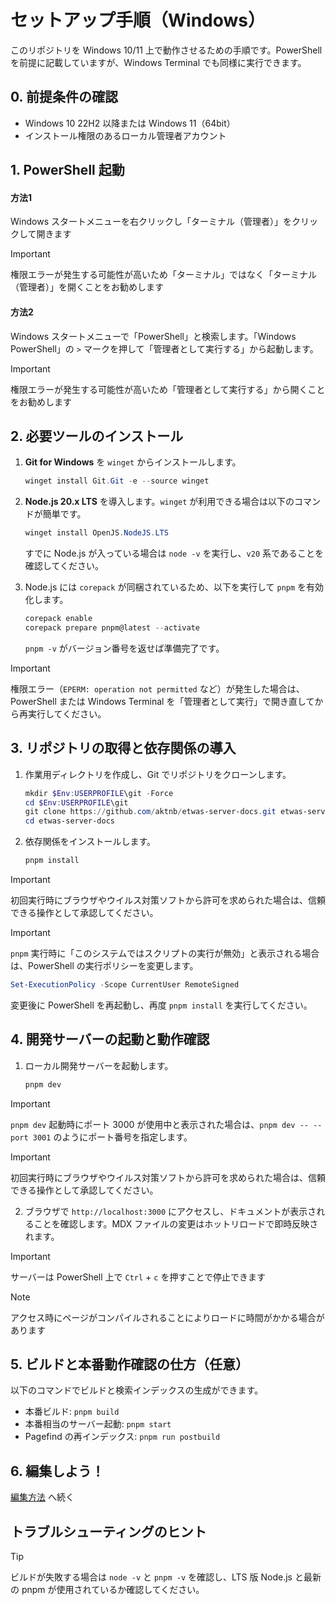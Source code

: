 # セットアップ手順（Windows）

このリポジトリを Windows 10/11 上で動作させるための手順です。PowerShell を前提に記載していますが、Windows Terminal でも同様に実行できます。

## 0. 前提条件の確認
- Windows 10 22H2 以降または Windows 11（64bit）
- インストール権限のあるローカル管理者アカウント

## 1. PowerShell 起動
#### 方法1
Windows スタートメニューを右クリックし「ターミナル（管理者）」をクリックして開きます

> [!IMPORTANT]
> 権限エラーが発生する可能性が高いため「ターミナル」ではなく「ターミナル（管理者）」を開くことをお勧めします

#### 方法2
Windows スタートメニューで「PowerShell」と検索します。「Windows PowerShell」の `>` マークを押して「管理者として実行する」から起動します。

> [!IMPORTANT]
> 権限エラーが発生する可能性が高いため「管理者として実行する」から開くことをお勧めします

## 2. 必要ツールのインストール
1. **Git for Windows** を `winget` からインストールします。
   ```powershell
   winget install Git.Git -e --source winget
   ```

2. **Node.js 20.x LTS** を導入します。`winget` が利用できる場合は以下のコマンドが簡単です。
   ```powershell
   winget install OpenJS.NodeJS.LTS
   ```
   すでに Node.js が入っている場合は `node -v` を実行し、`v20` 系であることを確認してください。

3. Node.js には `corepack` が同梱されているため、以下を実行して `pnpm` を有効化します。
   ```powershell
   corepack enable
   corepack prepare pnpm@latest --activate
   ```
   `pnpm -v` がバージョン番号を返せば準備完了です。

> [!IMPORTANT]
> 権限エラー（`EPERM: operation not permitted` など）が発生した場合は、PowerShell または Windows Terminal を「管理者として実行」で開き直してから再実行してください。

## 3. リポジトリの取得と依存関係の導入
1. 作業用ディレクトリを作成し、Git でリポジトリをクローンします。
   ```powershell
   mkdir $Env:USERPROFILE\git -Force
   cd $Env:USERPROFILE\git
   git clone https://github.com/aktnb/etwas-server-docs.git etwas-server-docs
   cd etwas-server-docs
   ```
2. 依存関係をインストールします。
   ```powershell
   pnpm install
   ```

> [!IMPORTANT]
> 初回実行時にブラウザやウイルス対策ソフトから許可を求められた場合は、信頼できる操作として承認してください。

> [!IMPORTANT]
> `pnpm` 実行時に「このシステムではスクリプトの実行が無効」と表示される場合は、PowerShell の実行ポリシーを変更します。
>  ```powershell
>  Set-ExecutionPolicy -Scope CurrentUser RemoteSigned
>  ```
>  変更後に PowerShell を再起動し、再度 `pnpm install` を実行してください。

## 4. 開発サーバーの起動と動作確認
1. ローカル開発サーバーを起動します。
   ```powershell
   pnpm dev
   ```

> [!IMPORTANT]
> `pnpm dev` 起動時にポート 3000 が使用中と表示された場合は、`pnpm dev -- --port 3001` のようにポート番号を指定します。

> [!IMPORTANT]
> 初回実行時にブラウザやウイルス対策ソフトから許可を求められた場合は、信頼できる操作として承認してください。

2. ブラウザで `http://localhost:3000` にアクセスし、ドキュメントが表示されることを確認します。MDX ファイルの変更はホットリロードで即時反映されます。

> [!IMPORTANT]
> サーバーは PowerShell 上で `Ctrl` + `c` を押すことで停止できます

> [!NOTE]
> アクセス時にページがコンパイルされることによりロードに時間がかかる場合があります

## 5. ビルドと本番動作確認の仕方（任意）
以下のコマンドでビルドと検索インデックスの生成ができます。
- 本番ビルド: `pnpm build`
- 本番相当のサーバー起動: `pnpm start`
- Pagefind の再インデックス: `pnpm run postbuild`

## 6. 編集しよう！
[編集方法](/docs/how-to-edit-wiki.md) へ続く

## トラブルシューティングのヒント

> [!TIP]
> ビルドが失敗する場合は `node -v` と `pnpm -v` を確認し、LTS 版 Node.js と最新の pnpm が使用されているか確認してください。
